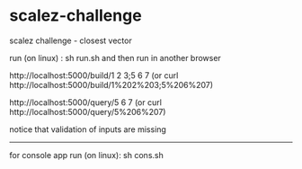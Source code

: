 # scalez-challenge
scalez challenge - closest vector

run (on linux) : sh run.sh and then run in another browser

http://localhost:5000/build/1 2 3;5 6 7
(or curl http://localhost:5000/build/1%202%203;5%206%207)

http://localhost:5000/query/5 6 7
(or curl http://localhost:5000/query/5%206%207)

notice that validation of inputs are missing

***
for console app run (on linux): sh cons.sh
